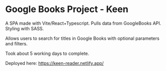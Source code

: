 # Google Books Project - Keen

A SPA made with Vite/React+Typescript. Pulls data from GoogleBooks API. Styling with SASS.

Allows users to search for titles in Google Books with optional parameters and filters.

Took about 5 working days to complete.

Deployed here: https://keen-reader.netlify.app/
